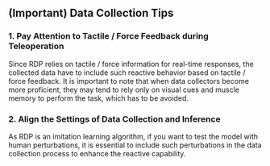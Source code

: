 ## (Important) Data Collection Tips
### 1. Pay Attention to Tactile / Force Feedback during Teleoperation
Since RDP relies on tactile / force information for real-time responses, 
the collected data have to include such reactive behavior based on tactile / force feedback.
It is important to note that when data collectors become more proficient, 
they may tend to rely only on visual cues and muscle memory to perform the task,
which has to be avoided.

### 2. Align the Settings of Data Collection and Inference
As RDP is an imitation learning algorithm,
if you want to test the model with human perturbations,
it is essential to include such perturbations in the data collection process
to enhance the reactive capability.
